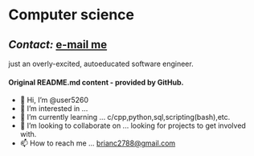 <!--- Hmm, Yes. I'm fairly certain these symbols mean something... --->
<!---
Something wonderful, indeed.
--->
# Computer science #
## ***Contact:*** [e-mail me](mailto:brianc2788@gmail.com) ##
just an overly-excited, autoeducated software engineer.
<!--- I dnt knw wht i am doing --->

#### Original README.md content - provided by GitHub. ####
- 👋 Hi, I’m @user5260
- 👀 I’m interested in ...
- 🌱 I’m currently learning ... c/cpp,python,sql,scripting(bash),etc.
- 💞️ I’m looking to collaborate on ... looking for projects to get involved with.
- 📫 How to reach me ... brianc2788@gmail.com
<!---
user5260/user5260 is a ✨ special ✨ repository because its `README.md` (this file) appears on your GitHub profile.
You can click the Preview link to take a look at your changes.
--->
